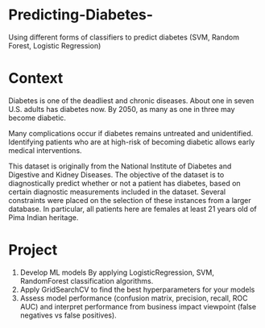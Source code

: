# Predicting-Diabetes-
Using different forms of classifiers to predict diabetes (SVM, Random Forest, Logistic Regression)

# Context
Diabetes is one of the deadliest and chronic diseases. About one in seven U.S. adults has diabetes now. By 2050, as many as one in three may become diabetic.

Many complications occur if diabetes remains untreated and unidentified.
Identifying patients who are at high-risk of becoming diabetic allows early medical interventions.

This dataset is originally from the National Institute of Diabetes and Digestive and Kidney Diseases. The objective of the dataset is to diagnostically predict whether or not a patient has diabetes, based on certain diagnostic measurements included in the dataset. Several constraints were placed on the selection of these instances from a larger database. In particular, all patients here are females at least 21 years old of Pima Indian heritage.

# Project

1) Develop ML models By applying LogisticRegression, SVM, RandomForest classification algorithms. <br>
2) Apply GridSearchCV to find the best hyperparameters for your models<br>
3) Assess model performance (confusion matrix, precision, recall, ROC AUC) and interpret performance from business impact viewpoint (false negatives vs false positives).
